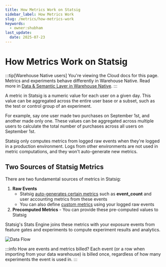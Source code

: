 ```yaml
---
title: How Metrics Work on Statsig
sidebar_label: How Metrics Work
slug: /metrics/how-metrics-work
keywords:
  - owner:shubham
last_update:
  date: 2025-07-23
---
```


# How Metrics Work on Statsig

:::tip[Warehouse Native users]
You're viewing the Cloud docs for this page. Metrics and experiments behave differently in Warehouse Native. Read more in [Data & Semantic Layer in Warehouse Native](/statsig-warehouse-native/configuration/data-and-semantic-layer).
:::

A metric in Statsig is a numeric value for each user on a given day. This value can be aggregated across the entire user base or a subset, such as the test or control group of an experiment. 

For example, say one user made two purchases on September 1st, and another made only one. These values can be aggregated across multiple users to calculate the total number of purchases across all users on September 1st.

Statsig only computes metrics from logged raw events when they're logged in a production environment. Logs from other environments are not used in metric computations, and they won't auto-generate new metrics.


## Two Sources of Statsig Metrics 

There are two fundamental sources of metrics in Statsig:
1. **Raw Events** 
    - Statsig [auto-generates certain metrics](/metrics/metrics-from-events) such as **event_count** and user accounting metrics from these events
    - You can also define [custom metrics](/metrics/custom-dau) using your logged raw events
2. **Precomputed Metrics** - You can provide these pre-computed values to Statsig 

Statsig's Stats Engine joins these metrics with your exposure events from feature gates and experiments to compute experiment results and analytics.

<img alt="Data Flow" src="https://github.com/user-attachments/assets/4a013b42-1437-44ce-a915-d21b359d43f1" />


:::info How are events and metrics billed?
Each event (or a row when importing from your data warehouse) is billed once, regardless of how many experiments the event is used in.
:::
